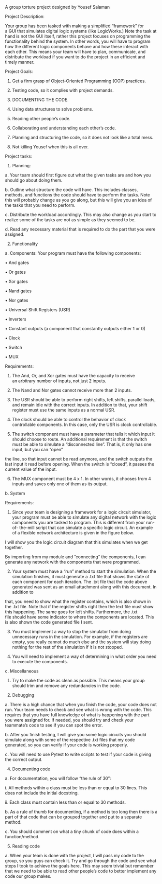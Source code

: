 A group torture project designed by Yousef Salaman

Project Description:

Your  group  has  been  tasked  with  making  a  simplified  “framework”  for  
a  GUI  that
simulates digital logic systems (like LogicWorks.) Note the task at hand is not 
the GUI itself, rather
this project focuses on programming the functionality behind the system. In 
other words, you will
have to program how the different logic components behave and how these 
interact with each
other. This means your team will have to plan, communicate, and distribute the 
workload if you
want to do the project in an efficient and timely manner.

Project Goals:

1.   Get a firm grasp of Object-Oriented Programming (OOP) practices.

2.   Testing code, so it complies with project demands.

3.   DOCUMENTING THE CODE.

4.   Using data structures to solve problems.

5.   Reading other people’s code.

6.   Collaborating and understanding each other’s code.

7.   Planning and structuring the code, so it does not look like a total mess.

8.   Not killing Yousef when this is all over.

Project tasks:

1.   Planning:

a.   Your team should first figure out what the given tasks are and how you 
should go
about doing them.


b.   Outline  what  structure  the  code  will  have.  This  includes  classes, 
 methods,  and
functions the code should have to perform the tasks. Note this will probably 
change
as you go along, but this will give you an idea of the tasks that you need to 
perform.

c.   Distribute the workload accordingly. This may also change as you start to 
realize
some of the tasks are not as simple as they seemed to be.

d.   Read any necessary material that is required to do the part that you were 
assigned.

2.   Functionality

a.   Components: Your program must have the following components:

•    And gates

•    Or gates

•    Xor gates

•    Nand gates

•    Nor gates

•    Universal Shift Registers (USR)

•    Inverters

•    Constant outputs (a component that constantly outputs either 1 or 0)

•    Clock

•    Switch

•    MUX

Requirements:

1.   The  And,  Or,  and  Xor  gates  must  have  the  capacity  to  receive  
an  arbitrary
number of inputs, not just 2 inputs.

2.   The Nand and Nor gates cannot receive more than 2 inputs.

3.   The USR should be able to perform right shifts, left shifts, parallel 
loads, and
remain idle with the correct inputs. In addition to that, your shift register 
must
use the same inputs as a normal USR.

4.   The  clock  should  be  able  to  control  the  behavior  of  clock  
controllable
components. In this case, only the USR is clock controllable.

5.   The switch component must have a parameter that tells it which input it 
should
choose to route. An additional requirement is that the switch must be able to
simulate a “disconnected line”. That is, it only has one input, but you can 
“open”


the line, so that input cannot be read anymore, and the switch outputs the last
input it read before opening. When the switch is “closed”, it passes the current
value of the input.

6.   The MUX component must be 4 x 1. In other words, it chooses from 4 inputs
and saves only one of them as its output.

b.   System

Requirements:

1.   Since your team is designing a framework for a logic circuit simulator, 
your
program  must  be  able  to  simulate  any  digital  network  with  the  logic
components you are tasked to program. This is different from your run-of-
the-mill script that can simulate a specific logic circuit. An example of a
flexible network architecture is given in the figure below.

I will show you the logic circuit diagram that this simulates when we get
together.

By  importing  from  my  module  and  “connecting”  the  components,  I  can
generate any network with the components that were programmed.

2.   Your system must have a “run” method to start the simulation. When the
simulation finishes, it must generate a .txt file that shows the state of each
component for each iteration. The .txt file that the code above generated
was sent as an email attachment along with this document. In addition to


that, you need to show what the register contains, which is also shown in
the .txt file. Note that if the register shifts right then the text file must 
show
this  happening.  The  same  goes  for  left  shifts.  Furthermore,  the  .txt  
file
should have some indicator to where the components are located. This is
also shown the code generated file I sent.

3.   You must implement a way to stop the simulator from doing unnecessary
runs in the simulation. For example, if the registers are empty, you really
cannot do much else and the system will stay doing nothing for the rest of
the simulation if it is not stopped.

4.   You will need to implement a way of determining in what order you need
to execute the components.

c.   Miscellaneous

1.   Try to make the code as clean as possible. This means your group should
trim and remove any redundancies in the code.

3.   Debugging

a.   There is a high chance that when you finish the code, your code does not 
run. Your
team needs to check and see what is wrong with the code. This requires that you
have full knowledge of what is happening with the part you were assigned for. If
needed, you should try and check your teammate’s code to see if you can spot the
error.

b.   After you finish testing, I will give you some logic circuits you should 
simulate
along with some of the respective .txt files that my code generated, so you can
verify if your code is working properly.

c.   You will need to use Pytest to write scripts to test if your code is 
giving the correct
output.

4.   Documenting code

a.   For documentation, you will follow “the rule of 30”:

i.   All methods within a class must be less than or equal to 30 lines. This 
does
not include the initial docstring.

ii.   Each class must contain less than or equal to 30 methods.


b.   As a rule of thumb for documenting, if a method is too long then there is 
a part of
that code that can be grouped together and put to a separate method.

c.   You should comment on what a tiny chunk of code does within a 
function/method.

5.   Reading code

a.   When your team is done with the project, I will pass my code to the group, 
so you
guys can check it. Try and go through the code and see what steps I took to 
achieve
the goals here. This may seem trivial but remember that we need to be able to 
read
other people’s code to better implement any code our group makes.

